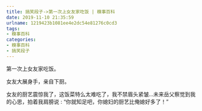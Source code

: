 ```yaml
---
title: 搞笑段子->第一次上女友家吃饭 | 糗事百科
date: 2019-11-10 21:35:59
urlname: 1219423b1081ee4e2dc54e81276c0cd3
tags: 
- 糗事百科
categories:
- 糗事百科
- 搞笑段子
---
```

第一次上女友家吃饭。

女友大展身手，亲自下厨。

女友的厨艺震惊我了，这饭菜特么太难吃了，我不禁眉头紧皱...未来岳父察觉到我的心思，拍着我肩膀说 : “你就知足吧，你媳妇的厨艺比俺媳好多了！”


